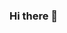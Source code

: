 ### Hi there 👋

<!--
**Jussif/jussif** is a ✨ _special_ ✨ repository because its `README.md` (this file) appears on your GitHub profile.

Here are some ideas to get you started:

- 🔭 I’m currently working on Characterization of the Vehicle to Vehicle (V2V) communication channel using Software Defined Radio (SDR).
- 🌱 I’m currently improving my programming skills using Python and C++ languages. 
- 👯 I’m looking to collaborate on open source projects. 
- 🤔 I’m looking for help with Python and C++ languages.
- 💬 Ask me about ...
- 📫 How to reach me: [Linkedin]
- ⚡ Fun fact: Love astronomy!
-->
